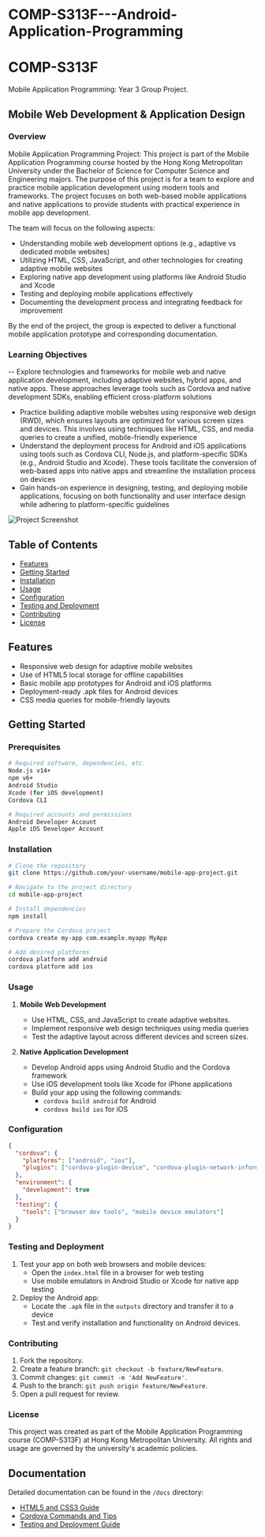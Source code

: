# COMP-S313F---Android-Application-Programming

# COMP-S313F
Mobile Application Programming: Year 3 Group Project.

## Mobile Web Development & Application Design

### Overview
Mobile Application Programming Project:
This project is part of the Mobile Application Programming course hosted by the Hong Kong Metropolitan University under the Bachelor of Science for Computer Science and Engineering majors.
The purpose of this project is for a team to explore and practice mobile application development using modern tools and frameworks. The project focuses on both web-based mobile applications and native applications to provide students with practical experience in mobile app development.

The team will focus on the following aspects:
- Understanding mobile web development options (e.g., adaptive vs dedicated mobile websites)
- Utilizing HTML, CSS, JavaScript, and other technologies for creating adaptive mobile websites
- Exploring native app development using platforms like Android Studio and Xcode
- Testing and deploying mobile applications effectively
- Documenting the development process and integrating feedback for improvement

By the end of the project, the group is expected to deliver a functional mobile application prototype and corresponding documentation.

### Learning Objectives
-- Explore technologies and frameworks for mobile web and native application development, including adaptive websites, hybrid apps, and native apps. These approaches leverage tools such as Cordova and native development SDKs, enabling efficient cross-platform solutions 
- Practice building adaptive mobile websites using responsive web design (RWD), which ensures layouts are optimized for various screen sizes and devices. This involves using techniques like HTML, CSS, and media queries to create a unified, mobile-friendly experience 
- Understand the deployment process for Android and iOS applications using tools such as Cordova CLI, Node.js, and platform-specific SDKs (e.g., Android Studio and Xcode). These tools facilitate the conversion of web-based apps into native apps and streamline the installation process on devices 
- Gain hands-on experience in designing, testing, and deploying mobile applications, focusing on both functionality and user interface design while adhering to platform-specific guidelines 

![Project Screenshot](https://github.com/your-username/mobile-app-project/screenshot.png)

## Table of Contents
- [Features](#features)
- [Getting Started](#getting-started)
- [Installation](#installation)
- [Usage](#usage)
- [Configuration](#configuration)
- [Testing and Deployment](#testing-and-deployment)
- [Contributing](#contributing)
- [License](#license)

## Features
- Responsive web design for adaptive mobile websites
- Use of HTML5 local storage for offline capabilities 
- Basic mobile app prototypes for Android and iOS platforms
- Deployment-ready .apk files for Android devices 
- CSS media queries for mobile-friendly layouts

## Getting Started

### Prerequisites
```bash
# Required software, dependencies, etc.
Node.js v14+
npm v6+
Android Studio
Xcode (for iOS development)
Cordova CLI

# Required accounts and permissions
Android Developer Account
Apple iOS Developer Account
```

### Installation
```bash
# Clone the repository
git clone https://github.com/your-username/mobile-app-project.git

# Navigate to the project directory
cd mobile-app-project

# Install dependencies
npm install

# Prepare the Cordova project
cordova create my-app com.example.myapp MyApp

# Add desired platforms
cordova platform add android
cordova platform add ios
```

### Usage
1. **Mobile Web Development**
    - Use HTML, CSS, and JavaScript to create adaptive websites.
    - Implement responsive web design techniques using media queries 
    - Test the adaptive layout across different devices and screen sizes.

2. **Native Application Development**
    - Develop Android apps using Android Studio and the Cordova framework 
    - Use iOS development tools like Xcode for iPhone applications 
    - Build your app using the following commands:
      - `cordova build android` for Android 
      - `cordova build ios` for iOS 

### Configuration
```json
{
  "cordova": {
    "platforms": ["android", "ios"],
    "plugins": ["cordova-plugin-device", "cordova-plugin-network-information"]
  },
  "environment": {
    "development": true
  },
  "testing": {
    "tools": ["browser dev tools", "mobile device emulators"]
  }
}
```

### Testing and Deployment
1. Test your app on both web browsers and mobile devices:
   - Open the `index.html` file in a browser for web testing 
   - Use mobile emulators in Android Studio or Xcode for native app testing
2. Deploy the Android app:
   - Locate the `.apk` file in the `outputs` directory and transfer it to a device
   - Test and verify installation and functionality on Android devices.

### Contributing
1. Fork the repository.
2. Create a feature branch: `git checkout -b feature/NewFeature`.
3. Commit changes: `git commit -m 'Add NewFeature'`.
4. Push to the branch: `git push origin feature/NewFeature`.
5. Open a pull request for review.

### License
This project was created as part of the Mobile Application Programming course (COMP-S313F) at Hong Kong Metropolitan University. All rights and usage are governed by the university's academic policies.

## Documentation
Detailed documentation can be found in the `/docs` directory:
- [HTML5 and CSS3 Guide](/docs/html5-css3.md)
- [Cordova Commands and Tips](/docs/cordova.md)
- [Testing and Deployment Guide](/docs/testing-deployment.md)
```
